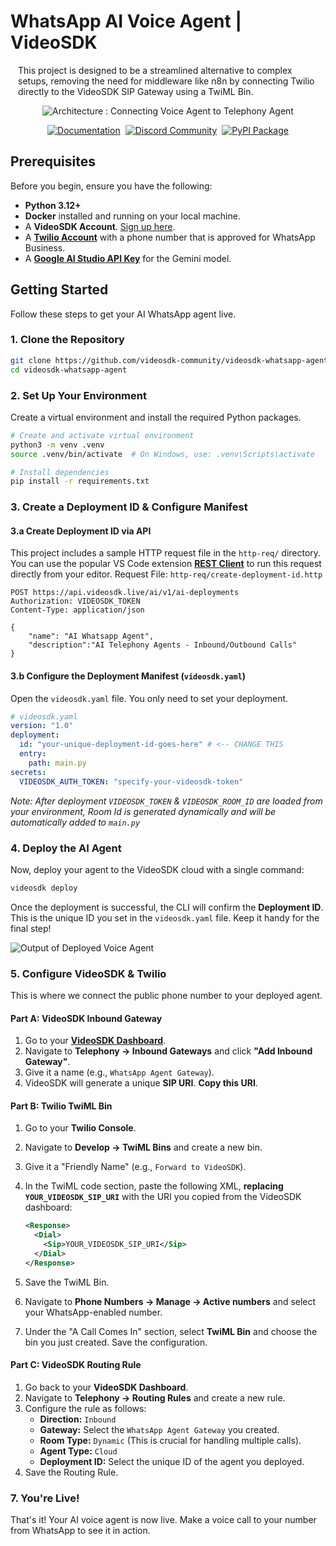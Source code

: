 <div align="left">

# WhatsApp AI Voice Agent | VideoSDK

<div align="left" style="margin:0px 12px;">

This project is designed to be a streamlined alternative to complex setups, removing the need for middleware like n8n by connecting Twilio directly to the VideoSDK SIP Gateway using a TwiML Bin.

</div>
<div align="center">

![Architecture : Connecting Voice Agent to Telephony Agent](https://strapi.videosdk.live/uploads/whatsapp_ai_agent_adf0519bcc.png)

<div style="display:flex; width:100%; justify-content:center; gap:8px">
<a href="https://docs.videosdk.live/ai_agents/introduction" target="_blank"><img src="https://img.shields.io/badge/_Documentation-4285F4?style=for-the-badge" alt="Documentation"></a>
<a href="https://discord.gg/f2WsNDN9S5" target="_blank"><img src="https://img.shields.io/badge/_Discord-5865F2?style=for-the-badge&logo=discord&logoColor=white" alt="Discord Community"></a>
<a href="https://pypi.org/project/videosdk-agents/" target="_blank"><img src="https://img.shields.io/badge/_pip_install-3776AB?style=for-the-badge&logo=python&logoColor=white" alt="PyPI Package"></a>
</div>

</div>

</div>

## Prerequisites

Before you begin, ensure you have the following:

- **Python 3.12+**
- **Docker** installed and running on your local machine.
- A **VideoSDK Account**. [Sign up here](https://videosdk.live/).
- A [**Twilio Account**](https://console.twilio.com) with a phone number that is approved for WhatsApp Business.
- A [**Google AI Studio API Key**](https://aistudio.google.com/app/apikey) for the Gemini model.

## Getting Started

Follow these steps to get your AI WhatsApp agent live.

### 1. Clone the Repository

```bash
git clone https://github.com/videosdk-community/videosdk-whatsapp-agent.git
cd videosdk-whatsapp-agent
```

### 2. Set Up Your Environment

Create a virtual environment and install the required Python packages.

```bash
# Create and activate virtual environment
python3 -m venv .venv
source .venv/bin/activate  # On Windows, use: .venv\Scripts\activate

# Install dependencies
pip install -r requirements.txt
```

### 3. Create a Deployment ID & Configure Manifest

#### 3.a Create Deployment ID via API

This project includes a sample HTTP request file in the `http-req/` directory. You can use the popular VS Code extension **[REST Client](https://marketplace.visualstudio.com/items?itemName=humao.rest-client)** to run this request directly from your editor.
Request File: `http-req/create-deployment-id.http`

```http
POST https://api.videosdk.live/ai/v1/ai-deployments
Authorization: VIDEOSDK_TOKEN
Content-Type: application/json

{
    "name": "AI Whatsapp Agent",
    "description":"AI Telephony Agents - Inbound/Outbound Calls"
}
```

#### 3.b Configure the Deployment Manifest (`videosdk.yaml`)

Open the `videosdk.yaml` file. You only need to set your deployment.

```yaml
# videosdk.yaml
version: "1.0"
deployment:
  id: "your-unique-deployment-id-goes-here" # <-- CHANGE THIS
  entry:
    path: main.py
secrets:
  VIDEOSDK_AUTH_TOKEN: "specify-your-videosdk-token"
```

_Note: After deployment `VIDEOSDK_TOKEN` & `VIDEOSDK_ROOM_ID` are loaded from your environment, Room Id is generated dynamically and will be automatically added to `main.py`_

### 4. Deploy the AI Agent

Now, deploy your agent to the VideoSDK cloud with a single command:

```bash
videosdk deploy
```

Once the deployment is successful, the CLI will confirm the **Deployment ID**. This is the unique ID you set in the `videosdk.yaml` file. Keep it handy for the final step!

![Output of Deployed Voice Agent](https://www.videosdk.live/_next/image?url=https%3A%2F%2Fassets.videosdk.live%2Fstatic-assets%2Fghost%2F2025%2F08%2Fvideosdk-deploy-.png&w=3120&q=75)

### 5. Configure VideoSDK & Twilio

This is where we connect the public phone number to your deployed agent.

#### **Part A: VideoSDK Inbound Gateway**

1.  Go to your [**VideoSDK Dashboard**](https://app.videosdk.live/login).
2.  Navigate to **Telephony -> Inbound Gateways** and click **"Add Inbound Gateway"**.
3.  Give it a name (e.g., `WhatsApp Agent Gateway`).
4.  VideoSDK will generate a unique **SIP URI**. **Copy this URI**.

#### **Part B: Twilio TwiML Bin**

1.  Go to your **Twilio Console**.
2.  Navigate to **Develop -> TwiML Bins** and create a new bin.
3.  Give it a "Friendly Name" (e.g., `Forward to VideoSDK`).
4.  In the TwiML code section, paste the following XML, **replacing `YOUR_VIDEOSDK_SIP_URI`** with the URI you copied from the VideoSDK dashboard:

    ```xml
    <Response>
      <Dial>
        <Sip>YOUR_VIDEOSDK_SIP_URI</Sip>
      </Dial>
    </Response>
    ```

5.  Save the TwiML Bin.
6.  Navigate to **Phone Numbers -> Manage -> Active numbers** and select your WhatsApp-enabled number.
7.  Under the "A Call Comes In" section, select **TwiML Bin** and choose the bin you just created. Save the configuration.

#### **Part C: VideoSDK Routing Rule**

1.  Go back to your **VideoSDK Dashboard**.
2.  Navigate to **Telephony -> Routing Rules** and create a new rule.
3.  Configure the rule as follows:
    - **Direction:** `Inbound`
    - **Gateway:** Select the `WhatsApp Agent Gateway` you created.
    - **Room Type:** `Dynamic` (This is crucial for handling multiple calls).
    - **Agent Type:** `Cloud`
    - **Deployment ID:** Select the unique ID of the agent you deployed.
4.  Save the Routing Rule.

### 7. You're Live!

That's it! Your AI voice agent is now live. Make a voice call to your number from WhatsApp to see it in action.
